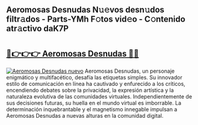 ## Aeromosas Desnudas N𝚞𝚎vos desn𝚞dos filtr𝚊dos - Parts-YMh F𝚘tos vid𝚎o - C𝚘ntenido atr𝚊ctivo daK7P

# <h2><a href="http://mbb5sx.tromn.icu/?c=Aeromosas+Desnudas">🔗👉👉👉 Aeromosas Desnudas 🔗🔗</a></h2>

[![Aeromosas Desnudas nuevo](https://i.imgur.com/pEAQMta.gif)](http://mbb5sx.tromn.icu/?c=Aeromosas+Desnudas)
Aeromosas Desnudas, un personaje enigmático y multifacético, desafía las etiquetas simples. Su innovador estilo de comunicación en línea ha cautivado y enfurecido a los críticos, encendiendo debates sobre la privacidad, la expresión artística y la naturaleza evolutiva de las comunidades virtuales. Independientemente de sus decisiones futuras, su huella en el mundo virtual es imborrable. La determinación inquebrantable y el magnetismo innegable impulsan a Aeromosas Desnudas a nuevas alturas en la comunidad digital.
